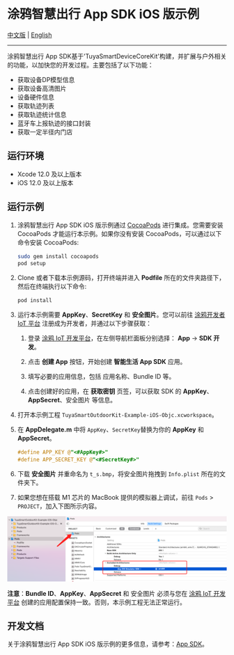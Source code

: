 # 涂鸦智慧出行 App SDK iOS 版示例

[中文版](README-zh.md) | [English](README.md)

---

涂鸦智慧出行 App SDK基于'TuyaSmartDeviceCoreKit'构建，并扩展与户外相关的功能，以加快您的开发过程。主要包括了以下功能：

- 获取设备DP模型信息
- 获取设备高清图片
- 设备硬件信息
- 获取轨迹列表
- 获取轨迹统计信息
- 蓝牙车上报轨迹的接口封装
- 获取一定半径内门店

## 运行环境

- Xcode 12.0 及以上版本
- iOS 12.0 及以上版本

## 运行示例

1. 涂鸦智慧出行 App SDK iOS 版示例通过 [CocoaPods](http://cocoapods.org/) 进行集成。您需要安装 CocoaPods 才能运行本示例。如果你没有安装 CocoaPods，可以通过以下命令安装 CocoaPods:

    ```bash
    sudo gem install cocoapods
    pod setup
    ```

2. Clone 或者下载本示例源码，打开终端并进入 **Podfile** 所在的文件夹路径下，然后在终端执行以下命令:

    ```bash
    pod install
    ```

3. 运行本示例需要 **AppKey**、**SecretKey** 和 **安全图片**。您可以前往 [涂鸦开发者 IoT 平台](https://developer.tuya.com/cn/) 注册成为开发者，并通过以下步骤获取：

   1. 登录 [涂鸦 IoT 开发平台](https://iot.tuya.com/)，在左侧导航栏面板分别选择： **App** -> **SDK 开发**。

   2. 点击 **创建 App** 按钮，开始创建 **智能生活 App SDK** 应用。

   3. 填写必要的应用信息，包括 应用名称、Bundle ID 等。

   4. 点击创建好的应用，在 **获取密钥** 页签，可以获取 SDK 的 **AppKey**、**AppSecret**、安全图片 等信息。

4. 打开本示例工程 `TuyaSmartOutdoorKit-Example-iOS-Objc.xcworkspace`。

5. 在 **AppDelegate.m** 中将 `AppKey`、`SecretKey`替换为你的 **AppKey** 和 **AppSecret**。

    ```objective-c
    #define APP_KEY @"<#AppKey#>"
    #define APP_SECRET_KEY @"<#SecretKey#>"
    ```

6. 下载 **安全图片** 并重命名为 `t_s.bmp`，将安全图片拖拽到 `Info.plist` 所在的文件夹下。
7. 如果您想在搭载 M1 芯片的 MacBook 提供的模拟器上调试，前往 `Pods` > `PROJECT`，加入下图所示内容。

![M1EngineeringConfiguration](https://github.com/tuya/tuya-outdoor-ios-sdk-sample/blob/develop/M1EngineeringConfiguration.png)

**注意**：**Bundle ID**、**AppKey**、**AppSecret** 和 安全图片 必须与您在 [涂鸦 IoT 开发平台](https://iot.tuya.com/) 创建的应用配置保持一致。否则，本示例工程无法正常运行。

## 开发文档

关于涂鸦智慧出行 App SDK iOS 版示例的更多信息，请参考：[App SDK](https://developer.tuya.com/en/docs/app-development)。
